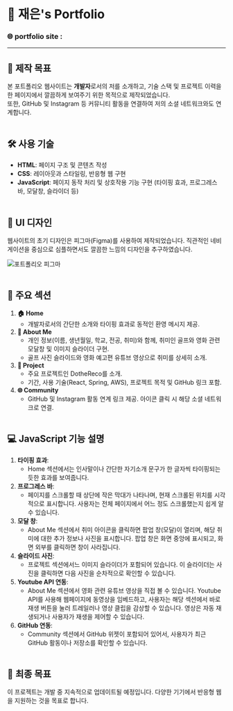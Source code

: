 # 👋 재은's Portfolio

### 🌐 portfolio site : 
***

## 🎯 제작 목표

본 포트폴리오 웹사이트는 **개발자**로서의 저를 소개하고, 기술 스택 및 프로젝트 이력을 한 페이지에서 깔끔하게 보여주기 위한 목적으로 제작되었습니다. <br/>
또한, GitHub 및 Instagram 등 커뮤니티 활동을 연결하여 저의 소셜 네트워크와도 연계합니다. 
<br/><br/>

## 🛠️ 사용 기술

- **HTML**: 페이지 구조 및 콘텐츠 작성
- **CSS**: 레이아웃과 스타일링, 반응형 웹 구현
- **JavaScript**: 페이지 동작 처리 및 상호작용 기능 구현 (타이핑 효과, 프로그레스 바, 모달창, 슬라이더 등)
<br/><br/>

## 🎨 UI 디자인

웹사이트의 초기 디자인은 피그마(Figma)를 사용하여 제작되었습니다. 직관적인 네비게이션을 중심으로 심플하면서도 깔끔한 느낌의 디자인을 추구하였습니다.

![포트폴리오 피그마](https://github.com/user-attachments/assets/ff4a95e0-ff4d-49b0-b3f1-bc5eafe95e39)
<br/><br/>

## 📑 주요 섹션

1. **🏠 Home**
   -  개발자로서의 간단한 소개와 타이핑 효과로 동적인 환영 메시지 제공.
3. **👤 About Me**
   - 개인 정보(이름, 생년월일, 학교, 전공, 취미)와 함께, 취미인 골프와 영화 관련 모달창 및 이미지 슬라이더 구현.
   - 골프 사진 슬라이드와 영화 예고편 유튜브 영상으로 취미를 상세히 소개.
4. **💼 Project**
   - 주요 프로젝트인 DotheReco를 소개.
   - 기간, 사용 기술(React, Spring, AWS), 프로젝트 목적 및 GitHub 링크 포함.
6. **🌐 Community**
   - GitHub 및 Instagram 활동 연계 링크 제공. 아이콘 클릭 시 해당 소셜 네트워크로 연결.
<br/><br/>

## 💻 JavaScript 기능 설명

1. **타이핑 효과**:
   - Home 섹션에서는 인사말이나 간단한 자기소개 문구가 한 글자씩 타이핑되는 듯한 효과를 보여줍니다.
2. **프로그레스 바**:
   - 페이지를 스크롤할 때 상단에 작은 막대가 나타나며, 현재 스크롤된 위치를 시각적으로 표시합니다. 사용자는 전체 페이지에서 어느 정도 스크롤했는지 쉽게 알 수 있습니다.
3. **모달 창**:
   - About Me 섹션에서 취미 아이콘을 클릭하면 팝업 창(모달)이 열리며, 해당 취미에 대한 추가 정보나 사진을 표시합니다. 팝업 창은 화면 중앙에 표시되고, 화면 외부를 클릭하면 창이 사라집니다.
4. **슬라이드 사진**:
   - 프로젝트 섹션에서느 이미지 슬라이더가 포함되어 있습니다. 이 슬라이더는 사진을 클릭하면 다음 사진을 순차적으로 확인할 수 있습니다.
5. **Youtube API 연동**:
   - About Me 섹션에서 영화 관련 유튜브 영상을 직접 볼 수 있습니다. Youtube API를 사용해 웹페이지에 동영상을 임베드하고, 사용자는 해당 섹션에서 바로 재생 버튼을 눌러 트레일러나 영상 클립을 감상할 수 있습니다. 영상은 자동 재생되거나 사용자가 재생을 제어할 수 있습니다.
6. **GitHub 연동**:
   - Community 섹션에서 GitHub 위젯이 포함되어 있어서, 사용자가 최근 GitHub 활동이나 저장소를 확인할 수 있습니다.
<br/><br/>

## 🥅 최종 목표

이 프로젝트는 개발 중 지속적으로 업데이트될 예정입니다. 다양한 기기에서 반응형 웹을 지원하는 것을 목표로 합니다.

